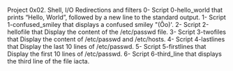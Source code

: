 Project 0x02. Shell, I/O Redirections and filters
0- Script 0-hello_world that prints “Hello, World”, followed by a new line to the standard output.
1- Script 1-confused_smiley that displays a confused smiley "(Ôo)'.
2- Script 2-hellofile that Display the content of the /etc/passwd file.
3- Script 3-twofiles that Display the content of /etc/passwd and /etc/hosts.
4- Script 4-lastlines that Display the last 10 lines of /etc/passwd.
5- Script 5-firstlines that Display the first 10 lines of /etc/passwd.
6- Script 6-third_line that displays the third line of the file iacta.

